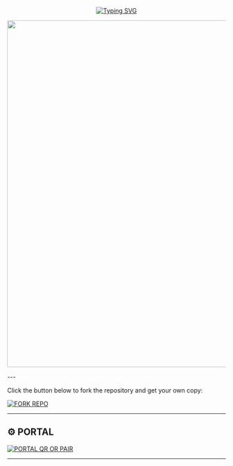 <p align="center">
<a href="https://git.io/typing-svg"><img src="https://readme-typing-svg.demolab.com?font=Fira+Code&weight=700&size=40&pause=1000&color=F72C20&width=435&height=60&lines=Created+by+MIRA;Version+2.0.0;MIRA-XD" alt="Typing SVG" /></a>
</p>
<p align="center">
<p align="center">
  <img src="https://files.catbox.moe/odekje.jpg" width="800"/>
</p>
---


Click the button below to fork the repository and get your own copy:

[![FORK REPO](https://img.shields.io/badge/FORK%20REPO-Click%20Here-007ACC?style=for-the-badge&logo=github)](https://github.com/Florencle1985/fork)

---

## ⚙️ PORTAL

[![PORTAL QR OR PAIR ](https://img.shields.io/badge/GET%20SESSION_ID-Generate%20Now-4CAF50?style=for-the-badge&logo=whatsapp)](https://inconnu-boy-tech-web-aq65.vercel.app/)

---
